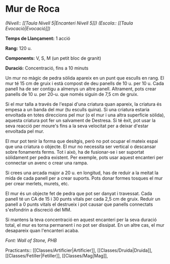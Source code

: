 # Mur de Roca

*(Nivell:: [[Taula Nivell 5|Encanteri Nivell 5]]) (Escola:: [[Taula Evocació|Evocació]])*

**Temps de Llançament:** 1 acció

**Rang:** 120 u.

**Components:** V, S, M (un petit bloc de granit)

**Duració:** Concentració, fins a 10 minuts

Un mur no màgic de pedra sòlida apareix en un punt que esculls en rang. El mur té 15 cm de gruix i està compost de deu panells de 10 u. per 10 u. Cada panell ha de ser contigu a almenys un altre panell. Altrament, pots crear panells de 10 u. per 20-u. que només siguin de 7,5 cm de gruix.

Si el mur talla a través de l'espai d'una criatura quan apareix, la criatura és empesa a un banda del mur (tu esculls quina). Si una criatura estaria envoltada en totes direccions pel mur (o el mur i una altra superfície sòlida), aquesta criatura pot fer un salvament de Destresa. Si té èxit, pot usar la seva reacció per moure's fins a la seva velocitat per a deixar d'estar envoltada pel mur.

El mur pot tenir la forma que desitgis, però no pot ocupar el mateix espai que una criatura o objecte. El mur no necessita ser vertical o descansar sobre fonaments ferms. Tot i això, ha de fusionar-se i ser suportat sòlidament per pedra existent. Per exemple, pots usar aquest encanteri per connectar un avenc o crear una rampa.

Si crees una arcada major a 20 u. en longitud, has de reduir a la meitat la mida de cada panell per a crear suports. Pots donar formes tosques el mur per crear merlets, murets, etc.

El mur és un objecte fet de pedra que pot ser danyat i travessat. Cada panell té un CA de 15 i 30 punts vitals per cada 2,5 cm de gruix. Reduir un panell a 0 punts vitals el destrueix i pot causar que panells connectats s'esfondrin a discreció del MM.

Si mantens la teva concentració en aquest encanteri per la seva duració total, el mur es torna permanent i no pot ser dissipat. En un altre cas, el mur desapareix quan l'encanteri acaba.


*Font: Wall of Stone, PHB*



Practicants:: [[Classes/Artificier|Artificier]], [[Classes/Druida|Druida]], [[Classes/Fetiller|Fetiller]], [[Classes/Mag|Mag]], 